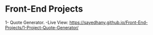 # Front-End Projects

1- Quote Generator.
-Live View: https://sayedhany.github.io/Front-End-Projects/1-Project-Quote-Generator/

